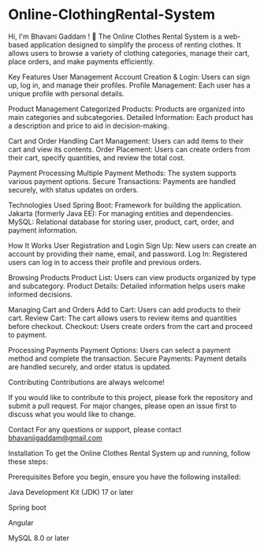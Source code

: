 # Online-ClothingRental-System
Hi, I'm Bhavani Gaddam ! 👋
The Online Clothes Rental System is a web-based application designed to simplify the process of renting clothes. It allows users to browse a variety of clothing categories, manage their cart, place orders, and make payments efficiently.

Key Features
User Management Account Creation & Login: Users can sign up, log in, and manage their profiles. Profile Management: Each user has a unique profile with personal details.

Product Management Categorized Products: Products are organized into main categories and subcategories. Detailed Information: Each product has a description and price to aid in decision-making.

Cart and Order Handling Cart Management: Users can add items to their cart and view its contents. Order Placement: Users can create orders from their cart, specify quantities, and review the total cost.

Payment Processing Multiple Payment Methods: The system supports various payment options. Secure Transactions: Payments are handled securely, with status updates on orders.

Technologies Used Spring Boot: Framework for building the application. Jakarta (formerly Java EE): For managing entities and dependencies. MySQL: Relational database for storing user, product, cart, order, and payment information.

How It Works User Registration and Login Sign Up: New users can create an account by providing their name, email, and password. Log In: Registered users can log in to access their profile and previous orders.

Browsing Products Product List: Users can view products organized by type and subcategory. Product Details: Detailed information helps users make informed decisions.

Managing Cart and Orders Add to Cart: Users can add products to their cart. Review Cart: The cart allows users to review items and quantities before checkout. Checkout: Users create orders from the cart and proceed to payment.

Processing Payments Payment Options: Users can select a payment method and complete the transaction. Secure Payments: Payment details are handled securely, and order status is updated.

Contributing
Contributions are always welcome!

If you would like to contribute to this project, please fork the repository and submit a pull request. For major changes, please open an issue first to discuss what you would like to change.

Contact
For any questions or support, please contact bhavaniigaddam@gmail.com

Installation
To get the Online Clothes Rental System up and running, follow these steps:

Prerequisites Before you begin, ensure you have the following installed:

Java Development Kit (JDK) 17 or later

Spring boot

Angular

MySQL 8.0 or later
